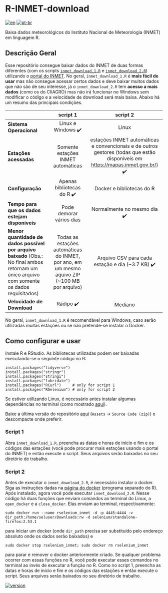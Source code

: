 # R-INMET-download
[![en](https://img.shields.io/badge/lang-en-red)](https://github.com/rodrigolustosa/R-INMET-download/blob/main/README-en.md)
[![pt-br](https://img.shields.io/badge/lang-pt--br-blue)](https://github.com/rodrigolustosa/R-INMET-download/blob/main/README.md)

Baixa dados meteorológicos do Instituto Nacional de Meteorologia (INMET) em linguagem R.

## Descrição Geral

Esse repositório consegue baixar dados do INMET de duas formas diferentes (com os scripts [`inmet_download_1.R`](https://github.com/rodrigolustosa/R-INMET-download/blob/main/inmet_download_1.R) e [`inmet_download_2.R`](https://github.com/rodrigolustosa/R-INMET-download/blob/main/inmet_download_2.R)) utilizando o [portal do INMET](https://portal.inmet.gov.br/). No geral, `inmet_download_1.R` é **mais fácil de usar** mas não consegue acessar certos dados e deve baixar muitos dados que não são de seu interesse, já o `inmet_download_2.R` tem **acesso a mais dados** (como os do CIIAGRO) mas não irá funcionar no Windows sem modificar o código e a velocidade de download será mais baixa. Abaixo há um resumo das principais condições.

|    |  script 1 |  script 2 |
|----------|:------:|:------:|
| **Sistema Operacional**                  | Linux e Windows :heavy_check_mark:            | Linux |
| **Estações acessadas**                  | Somente estações INMET automáticas | estações INMET automáticas e convencionais e de outros gestores (todas que estão disponíveis em https://mapas.inmet.gov.br/) :heavy_check_mark: |
| **Configuração**                  | Apenas bibliotecas do R :heavy_check_mark:            | Docker e bibliotecas do R |
| **Tempo para que os dados estejam disponíveis**       | Pode demorar vários dias         | Normalmente no mesmo dia :heavy_check_mark:|
| **Menor quantidade de dados possível por arquivo baixado** (Obs.: No final ambos retornam um único arquivo com somente os dados requisitados)  | Todas as estações automáticas do INMET, por ano, em um mesmo aquivo ZIP (~100 MB por arquivo) | Arquivo CSV para cada estação e dia (~3.7 KB) :heavy_check_mark: |
| **Velocidade de Download**                   | Rádipo :heavy_check_mark:                         | Mediano |

No geral, `inmet_download_1.R` é recomendável para Windows, caso serão utilizadas muitas estações ou se não pretende-se instalar o Docker.

## Como configurar e usar

Instale R e RStudio. As bibliotecas utilizadas podem ser baixadas executando-se o seguinte código no R:
```
install.packages("tidyverse")
install.packages("stringr")
install.packages("stringi")
install.packages("lubridate")
install.packages("RCurl")     # only for script 1
install.packages("RSelenium") # only for script 2
```
Se estiver utilizando Linux, é necessário antes instalar algumas dependências no terminal (como mostrado [aqui](https://blog.zenggyu.com/en/post/2018-01-29/installing-r-r-packages-e-g-tidyverse-and-rstudio-on-ubuntu-linux/)).

Baixe a última versão do repositório [aqui](https://github.com/rodrigolustosa/R-INMET-download/releases) (`Assets` -> `Source Code (zip)`) e descompacte onde preferir.


### Script 1

Abra `inmet_download_1.R`, preencha as datas e horas de início e fim e os códigos das estações (você pode procurar mais estações usando o portal do INMET) e então execute o script. Seus arquivos serão baixados no seu diretório de trabalho. 

### Script 2

Antes de executar o `inmet_download_2.R`, é necessário instalar o docker. Siga as instruções dadas na [página do docker](https://docs.docker.com/engine/install/ubuntu/) (programa separado do R). Após instalado, agora você pode executar `inmet_download_2.R`. Nesse código há duas funções que enviam comandos ao terminal do Linux, a `open_docker` e a `close_docker`. Elas enviam ao terminal, respectivamente:
```
sudo docker run --name rselenium_inmet -d -p 4445:4444 -v dir_path:/home/seluser/Downloads:rw -d selenium/standalone-firefox:2.53.1
```
para iniciar um docker (onde `dir_path` precisa ser substituído pelo endereço absoluto onde os dados serão baixados) e
```
sudo docker stop rselenium_inmet; sudo docker rm rselenium_inmet
```
para parar e remover o docker anteriormente criado. Se qualquer problema ocorrer com essas funções no R, você pode executar esses comandos no terminal ao invés de executar a função no R. Como no script 1, preencha as datas e horas de início e fim e os códigos das estações e então execute o script. Seus arquivos serão baixados no seu diretório de trabalho. 

[![version](https://img.shields.io/badge/version-0.3.0-green)](https://github.com/rodrigolustosa/R-INMET-download/releases/tag/v0.3.0)

